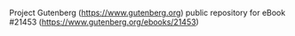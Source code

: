 Project Gutenberg (https://www.gutenberg.org) public repository for eBook #21453 (https://www.gutenberg.org/ebooks/21453)
